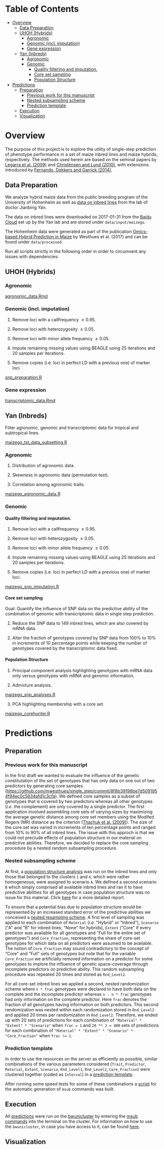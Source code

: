 # Table of Contents
<!-- vim-markdown-toc GFM -->
* [Overview](#overview)
	* [Data Preparation](#data-preparation)
	* [UHOH (Hybrids)](#uhoh-hybrids)
		* [Agronomic](#agronomic)
		* [Genomic (incl. imputation)](#genomic-incl-imputation)
		* [Gene expression](#gene-expression)
	* [Yan (Inbreds)](#yan-inbreds)
		* [Agronomic](#agronomic-1)
		* [Genomic](#genomic)
			* [Quality filtering and imputation.](#quality-filtering-and-imputation)
			* [Core set sampling](#core-set-sampling)
			* [Population Structure](#population-structure)
* [Predictions](#predictions)
	* [Preparation](#preparation)
		* [Previous work for this manuscript](#previous-work-for-this-manuscript)
		* [Nested subsampling scheme](#nested-subsampling-scheme)
		* [Prediction template](#prediction-template)
	* [Execution](#execution)
	* [Visualization](#visualization)

<!-- vim-markdown-toc -->



# Overview
The purpose of this project is to explore the utility of single-step prediction
of phenotype performance in a set of maize inbred lines and maize hybrids,
respectively.
The methods used herein are based on the seminal papers by [Legarra et al. (2009)](http://www.sciencedirect.com/science/article/pii/S0022030209707933)
and [Christensen and Lund (2010)](https://gsejournal.biomedcentral.com/articles/10.1186/1297-9686-42-2), with extensions introduced by
[Fernando, Dekkers and Garrick (2014)](https://gsejournal.biomedcentral.com/articles/10.1186/1297-9686-46-50).






## Data Preparation
We analyze hybrid maize data from the public breeding program of the University
of Hohenheim as well as [data on inbred lines](http://www.maizego.org/Resources.html) from the lab of doctor Jianbing Yan.

The data on inbred lines were downloaded on 2017-01-31 from the [Baidu Cloud](https://pan.baidu.com/s/1eQH3hfW#list/path=%2F)
set up by the Yan lab and are stored under `data/input/maizego`.

The Hohenheim data were generated as part of the publication
[Omics-based Hybrid Prediction in Maize](https://link.springer.com/article/10.1007%2Fs00122-017-2934-0) by Westhues et al. (2017) and can be
found under `data/processed`.


Run all scripts strictly in the following order in order to circumvent any
issues with dependencies:

## UHOH (Hybrids)
### Agronomic
[agronomic_data.Rmd](reports/agronomic_data.Rmd)

### Genomic (incl. imputation)

1.   Remove loci with a callfrequency $\geq 0.95$.

2.   Remove loci with heterozygosity $\geq 0.05$.

3.   Remove loci with minor allele frequency $\geq 0.05$.

4.   Impute remaining missing values using BEAGLE using 25 iterations and 20
     samples per iterations.

5.   Remove copies (i.e. loci in perfect LD with a previous one) of marker
     loci.

[snp_preparation.R](analysis/snp_preparation.R)


### Gene expression

[transcriptomic_data.Rmd](reports/transcriptomic_data.Rmd)




## Yan (Inbreds)
Filter agronomic, genomic and transcriptomic data for tropical and subtropical
lines.

[maizego_tst_data_subsetting.R](analysis/maizego_tst_data_subsetting.R)



### Agronomic
1.   Distribution of agronomic data.

2.   Skewness in agronomic data (permutation test).

3.   Correlation among agronomic traits.

[maizego_agronomic_data.R](analysis/maizego_agronomic_data.R)


### Genomic
#### Quality filtering and imputation.

1.   Remove loci with a callfrequency $\geq 0.95$.

2.   Remove loci with heterozygosity $\geq 0.05$.

3.   Remove loci with minor allele frequency $\geq 0.05$.

4.   Impute remaining missing values using BEAGLE using 25 iterations and 20
     samples per iterations.

5.   Remove copies (i.e. loci in perfect LD with a previous one) of marker
     loci.

[maizego_snp_imputation.R](analysis/maizego_snp_imputation.R)




#### Core set sampling
Goal: Quantify the influence of SNP data on the predictive ability of the
combination of genomic with transcriptomic data in single step prediction.

1.   Reduce the SNP data to 149 inbred lines, which are also covered by mRNA
     data.

2.   Alter the fraction of genotypes covered by SNP data from 100% to 10% in
     increments of 10 percentage points while keeping the number of genotypes
     covered by the transcriptomic data fixed.


#### Population Structure

1.   Principal component analysis highlighting genotypes with mRNA data only
     versus genotypes with mRNA and genomic information.

2.   Admixture analysis.

[maizego_snp_analyses.R](analysis/maizego_snp_analyses.R)


3.  PCA highlighting membership with a core set.

[maizego_corehunter.R](analysis/maizego_corehunter.R)




# Predictions

## Preparation
### Previous work for this manuscript
In the first draft we wanted to evaluate the influence of the genetic
constitutation of the set of genotypes that has only data on one out of two
predictors by generating core samples  (https://github.com/mwesthues/single_step/commit/8f8b39198be7d5091954f84ec0c5834afd1c3cfa).
We defined core samples as a subset of genotypes that is covered by two
predictors whereas all other genotypes (*i.e.* the complement) are only covered
by a single predictor.
The first application involved assembling core sets of varying sizes by
maximizing the average genetic distance among core set members using the
Modifed Rogers (MR) distance as the criterion ([Thachuk et al. (2009)](https://bmcbioinformatics.biomedcentral.com/articles/10.1186/1471-2105-10-243)).
The size of the core set was varied in increments of ten percentage points and
ranged from 10% to 90% of all inbred lines.
The issue with this approch is that we could not preclude effects of population
structure in our material on predictive abilities.
Therefore, we decided to replace the core sampling procedure by a nested random
subsampling procedure.

### Nested subsampling scheme
At first, a [population structure analysis](analysis/maizego_snp_analyses.R)
was run on the inbred lines and only those that belonged to the clusters `1`
and `4`, which were rather homogeneous, were assigned to scenario `A`.
We defined a second scenario `B` which simply comprised all available inbred
lines and ran it to have predictive abilities for all genotypes in case
population structure was no issue for this material.
Click [here](reports/select_subpopulation.Rmd) for a more detailed report.

To ensure that a potential bias due to population structure would be
represented by an increased standard error of the predictive abilities we
conceived a [nested resampling scheme](analysis/prepare_subsamples.R).
A first level of sampling was applied to each combination of `Material` (*i.e.*
"Hybrid" or "Inbred"), `Scenario` ("A" and "B" for inbred lines; "None" for
hybrids), `Extent` ("Core" if every predictor was available for all genotypes
and "Full for the entire set of genotypes") and `Core_Fraction`, representing
the share of core-set genotypes for which data on all predictors were assumed
to be available.
The notion of `Core_Fraction` may sound contradictory to the concept of "Core"
and "Full" sets of genotypes but note that for the variable `Core_Fraction` we
artificially removed information on a predictor for some genotypes to implore
the influence of genetic space-coverage through incomplete predictors on
predictive ability.
This random subsampling procedure was repeated 20 times and stored as
`Rnd_Level2`.

For all core-set inbred lines we applied a second, nested randomization scheme
where `n * frac` genotypes were declared to have both data on the complete and
the incomplete predictor whereas `n - n * frac` genotypes had only information
on the complete predictor.
Here `frac` denotes the fraction of all genotypes having information on both
predictors.
This second randomization was nested within each randomization stored in
`Rnd_Level2` and applied 20 times per randomization in `Rnd_Level2`.
Therefore, we ended up with 20 sets of predictions for each combination of
`"Material" * "Extent" * "Scenario"` when `frac = 1` and `20 ** 2 = 400`
sets of predictions for each combination of `"Material" * "Extent" *
"Scenario" * "Core_Fraction"` when `frac != 1`.

### Prediction template
In order to use the resources on the server as efficiently as possible,
similar combinations of the various parameters considered (`Trait`,
`Predictor`, `Material`, `Extent`, `Scenario`, `Rnd_Level1`, `Rnd_Level2`,
`Core_Fraction`) were clustered together (coded as `Interval`) in a
[prediction template](analysis/prediction_template.R).

After running some speed tests for some of these combinations a
[script](analysis/automate_moab.R) for the automatic generation of `msub`
commands was built.

## Execution
All [predictions](analysis/prediction.R) were run on the [bwunicluster](https://www.bwhpc-c5.de/wiki/index.php/Category:BwUniCluster)
by entering the [msub commands](analysis/moab_commands.txt) into the terminal
on the cluster.
For information on how to use the `bwunicluster`, in case you have access to
it, can be found [here](https://mwesthues.github.io/bwunicluster.html).



## Visualization


